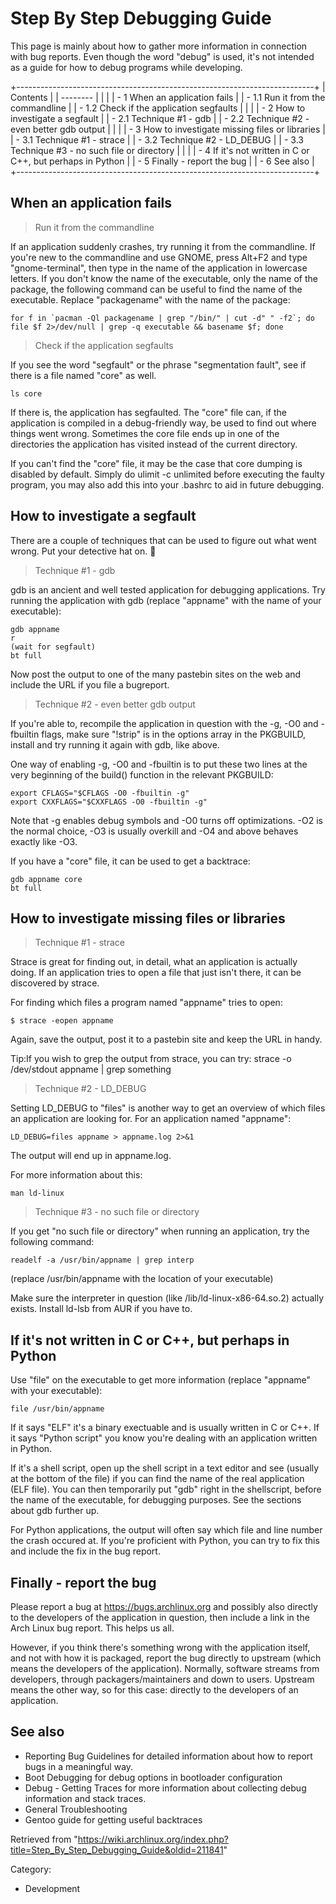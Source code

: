 Step By Step Debugging Guide
============================

This page is mainly about how to gather more information in connection
with bug reports. Even though the word "debug" is used, it's not
intended as a guide for how to debug programs while developing.

+--------------------------------------------------------------------------+
| Contents                                                                 |
| --------                                                                 |
|                                                                          |
| -   1 When an application fails                                          |
|     -   1.1 Run it from the commandline                                  |
|     -   1.2 Check if the application segfaults                           |
|                                                                          |
| -   2 How to investigate a segfault                                      |
|     -   2.1 Technique #1 - gdb                                           |
|     -   2.2 Technique #2 - even better gdb output                        |
|                                                                          |
| -   3 How to investigate missing files or libraries                      |
|     -   3.1 Technique #1 - strace                                        |
|     -   3.2 Technique #2 - LD_DEBUG                                      |
|     -   3.3 Technique #3 - no such file or directory                     |
|                                                                          |
| -   4 If it's not written in C or C++, but perhaps in Python             |
| -   5 Finally - report the bug                                           |
| -   6 See also                                                           |
+--------------------------------------------------------------------------+

When an application fails
-------------------------

> Run it from the commandline

If an application suddenly crashes, try running it from the commandline.
If you're new to the commandline and use GNOME, press Alt+F2 and type
"gnome-terminal", then type in the name of the application in lowercase
letters. If you don't know the name of the executable, only the name of
the package, the following command can be useful to find the name of the
executable. Replace "packagename" with the name of the package:

    for f in `pacman -Ql packagename | grep "/bin/" | cut -d" " -f2`; do file $f 2>/dev/null | grep -q executable && basename $f; done

> Check if the application segfaults

If you see the word "segfault" or the phrase "segmentation fault", see
if there is a file named "core" as well.

    ls core

If there is, the application has segfaulted. The "core" file can, if the
application is compiled in a debug-friendly way, be used to find out
where things went wrong. Sometimes the core file ends up in one of the
directories the application has visited instead of the current
directory.

If you can't find the "core" file, it may be the case that core dumping
is disabled by default. Simply do ulimit -c unlimited before executing
the faulty program, you may also add this into your .bashrc to aid in
future debugging.

How to investigate a segfault
-----------------------------

There are a couple of techniques that can be used to figure out what
went wrong. Put your detective hat on. 🔎

> Technique #1 - gdb

gdb is an ancient and well tested application for debugging
applications. Try running the application with gdb (replace "appname"
with the name of your executable):

    gdb appname
    r
    (wait for segfault)
    bt full

Now post the output to one of the many pastebin sites on the web and
include the URL if you file a bugreport.

> Technique #2 - even better gdb output

If you're able to, recompile the application in question with the -g,
-O0 and -fbuiltin flags, make sure "!strip" is in the options array in
the PKGBUILD, install and try running it again with gdb, like above.

One way of enabling -g, -O0 and -fbuiltin is to put these two lines at
the very beginning of the build() function in the relevant PKGBUILD:

    export CFLAGS="$CFLAGS -O0 -fbuiltin -g"
    export CXXFLAGS="$CXXFLAGS -O0 -fbuiltin -g"

Note that -g enables debug symbols and -O0 turns off optimizations. -O2
is the normal choice, -O3 is usually overkill and -O4 and above behaves
exactly like -O3.

If you have a "core" file, it can be used to get a backtrace:

    gdb appname core
    bt full

How to investigate missing files or libraries
---------------------------------------------

> Technique #1 - strace

Strace is great for finding out, in detail, what an application is
actually doing. If an application tries to open a file that just isn't
there, it can be discovered by strace.

For finding which files a program named "appname" tries to open:

    $ strace -eopen appname

Again, save the output, post it to a pastebin site and keep the URL in
handy.

  

Tip:If you wish to grep the output from strace, you can try:
strace -o /dev/stdout appname | grep something

> Technique #2 - LD_DEBUG

Setting LD_DEBUG to "files" is another way to get an overview of which
files an application are looking for. For an application named
"appname":

    LD_DEBUG=files appname > appname.log 2>&1

The output will end up in appname.log.

For more information about this:

    man ld-linux

> Technique #3 - no such file or directory

If you get "no such file or directory" when running an application, try
the following command:

    readelf -a /usr/bin/appname | grep interp

(replace /usr/bin/appname with the location of your executable)

Make sure the interpreter in question (like /lib/ld-linux-x86-64.so.2)
actually exists. Install ld-lsb from AUR if you have to.

If it's not written in C or C++, but perhaps in Python
------------------------------------------------------

Use "file" on the executable to get more information (replace "appname"
with your executable):

    file /usr/bin/appname

If it says "ELF" it's a binary exectuable and is usually written in C or
C++. If it says "Python script" you know you're dealing with an
application written in Python.

If it's a shell script, open up the shell script in a text editor and
see (usually at the bottom of the file) if you can find the name of the
real application (ELF file). You can then temporarily put "gdb" right in
the shellscript, before the name of the executable, for debugging
purposes. See the sections about gdb further up.

For Python applications, the output will often say which file and line
number the crash occured at. If you're proficient with Python, you can
try to fix this and include the fix in the bug report.

Finally - report the bug
------------------------

Please report a bug at https://bugs.archlinux.org and possibly also
directly to the developers of the application in question, then include
a link in the Arch Linux bug report. This helps us all.

However, if you think there's something wrong with the application
itself, and not with how it is packaged, report the bug directly to
upstream (which means the developers of the application). Normally,
software streams from developers, through packagers/maintainers and down
to users. Upstream means the other way, so for this case: directly to
the developers of an application.

See also
--------

-   Reporting Bug Guidelines for detailed information about how to
    report bugs in a meaningful way.
-   Boot Debugging for debug options in bootloader configuration
-   Debug - Getting Traces for more information about collecting debug
    information and stack traces.
-   General Troubleshooting
-   Gentoo guide for getting useful backtraces

Retrieved from
"https://wiki.archlinux.org/index.php?title=Step_By_Step_Debugging_Guide&oldid=211841"

Category:

-   Development

